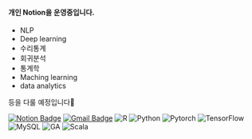#### 개인 Notion을 운영중입니다.

* NLP
* Deep learning
* 수리통계
* 회귀분석
* 통계학
* Maching learning
* data analytics

등을 다룰 예정입니다👋

[![Notion Badge](http://img.shields.io/badge/Notion-black?style=flat-square&logo=Notion&link=https://www.notion.so/0aaa8f78f306482b8aaa7eaff3b35571)](https://www.notion.so/0aaa8f78f306482b8aaa7eaff3b35571)
[![Gmail Badge](https://img.shields.io/badge/Gmail-d14836?style=flat-square&logo=Gmail&logoColor=white&link=mailto:alsdn472@gmail.com)](mailto:alsdn472@gmail.com)
![R](https://img.shields.io/badge/R-white?style=flat-square&logo=R&logoColor=blue)
![Python](https://img.shields.io/badge/Python-black?style=flat-square&logo=Python&logoColor=#3776AB)
![Pytorch](https://img.shields.io/badge/Pytorch-white?style=flat-square&logo=Pytorch&logoColor=#EE4C2C)
![TensorFlow](https://img.shields.io/badge/TensorFlow-white?style=flat-square&logo=TensorFlow&logoColor=#EE4C2C)
![MySQL](https://img.shields.io/badge/MySQL-yellow?style=flat-square&logo=MySQL&logoColor=#4479A1)
![GA](https://img.shields.io/badge/Google%20Analytics-white?style=flat-square&logo=Google%20Analytics&logoColor=#E37400)
![Scala](https://img.shields.io/badge/Scala-green?style=flat-square&logo=Scala&logoColor=#DC322F)
